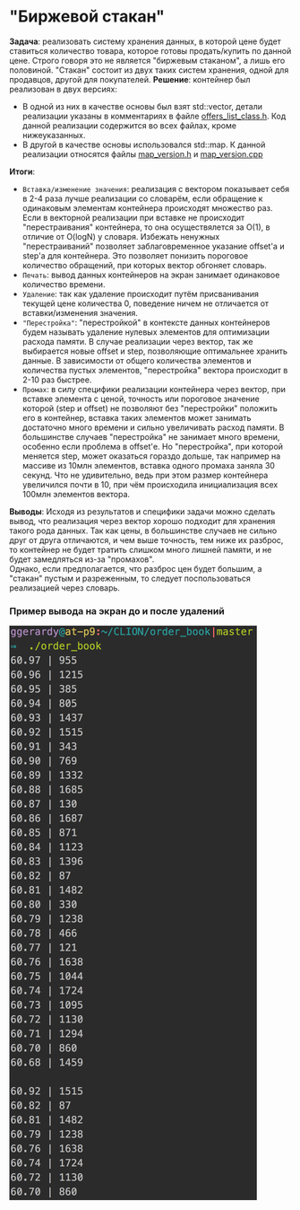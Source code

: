 # "Биржевой стакан"

**Задача**: реализовать систему хранения данных, в которой цене будет ставиться количество товара, которое готовы продать/купить по данной цене. Строго говоря это не является "биржевым стаканом", а лишь его половиной. "Стакан" состоит из двух таких систем хранения, одной для продавцов, другой для покупателей.
**Решение**: контейнер был реализован в двух версиях:  
+ В одной из них в качестве основы был взят std::vector, детали реализации указаны в комментариях в файле [offers_list_class.h](https://github.com/liftchampion/order_book/blob/master/offers_list_class.h). Код данной реализации содержится во всех файлах, кроме нижеуказанных.  
+ В другой в качестве основы использовался std::map. К данной реализации относятся файлы [map_version.h](https://github.com/liftchampion/order_book/blob/master/map_version.h) и [map_version.cpp](https://github.com/liftchampion/order_book/blob/master/map_version.cpp)  


**Итоги**: 
+ `Вставка/изменение значения`: реализация с вектором показывает себя в 2-4 раза лучше реализации со словарём, если  обращение к одинаковым элементам контейнера происходят множество раз. Если в векторной реализации при вставке не происходит "перестраивания" контейнера, то она осуществялется за O(1), в отличие от O(logN) у словаря. Избежать ненужных "перестраиваний" позволяет заблаговременное указание offset'а и step'а для контейнера. Это позволяет понизить пороговое количество обращений, при которых вектор обгоняет словарь.  
+ `Печать`: вывод данных контейнеров на экран занимает одинаковое количество времени.  
+ `Удаление`: так как удаление происходит путём присванивания текущей цене количества 0, поведение ничем не отличается от вставки/изменения значения.  
+ `"Перестройка"`: "перестройкой" в контексте данных контейнеров будем называть удаление нулевых элементов для оптимизации расхода памяти. В случае реализации через вектор, так же выбирается новые offset и step, позволяющие оптимальнее хранить данные. В зависимости от общего количества элементов и количества пустых элементов, "перестройка" вектора происходит в 2-10 раз быстрее.  
+ `Промах`: в силу специфики реализации контейнера через вектор, при вставке элемента с ценой, точность или пороговое значение которой (step и offset) не позволяют без "перестройки" положить его в контейнер, вставка таких элементов может занимать достаточно много времени и сильно увеличивать расход памяти. В большинстве случаев "перестройка" не занимает много времени, особенно если проблема в offset'е. Но "перестройка", при которой меняется step, может оказаться гораздо дольше, так например на массиве из 10млн элементов, вставка одного промаха заняла 30 секунд. Что не удивительно, ведь при этом размер контейнера увеличился почти в 10, при чём происходила инициализация всех 100млн элементов вектора.


**Выводы**: Исходя из результатов и специфики задачи можно сделать вывод, что реализация через вектор хорошо подходит для хранения такого рода данных. Так как цены, в большинстве случаев не сильно друг от друга отличаются, и чем выше точность, тем ниже их разброс, то контейнер не будет тратить слишком много лишней памяти, и не будет замедляться из-за "промахов".  
Однако, если предполагается, что разброс цен будет большим, а "стакан" пустым и разреженным, то следует поспользоваться реализацией через словарь.  

### Пример вывода на экран до и после удалений
![output](https://raw.githubusercontent.com/liftchampion/order_book/master/screenshot.png)
